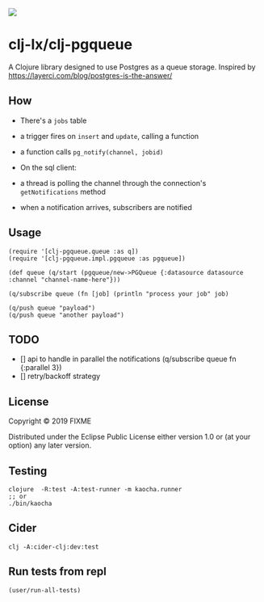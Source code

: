 ![](https://github.com/clj-lx/clj-pgqueue/workflows/Clojure%20CI/badge.svg)
# clj-lx/clj-pgqueue

A Clojure library designed to use Postgres as a queue storage.
Inspired by https://layerci.com/blog/postgres-is-the-answer/

## How

- There's a `jobs` table
 - a trigger fires on `insert` and `update`, calling a function
 - a function calls `pg_notify(channel, jobid)`
 
- On the sql client:
 - a thread is polling the channel through the connection's `getNotifications` method
 - when a notification arrives, subscribers are notified

## Usage

	(require '[clj-pgqueue.queue :as q])
	(require '[clj-pgqueue.impl.pgqueue :as pgqueue])
	
	(def queue (q/start (pgqueue/new->PGQueue {:datasource datasource :channel "channel-name-here"}))
	
	(q/subscribe queue (fn [job] (println "process your job" job)
	
	(q/push queue "payload")
	(q/push queue "another payload")
	
## TODO
  - [] api to handle in parallel the notifications (q/subscribe queue fn {:parallel 3})
  - [] retry/backoff strategy
		
## License

Copyright © 2019 FIXME

Distributed under the Eclipse Public License either version 1.0 or (at
your option) any later version.


## Testing

	clojure  -R:test -A:test-runner -m kaocha.runner
    ;; or
    ./bin/kaocha



## Cider

	clj -A:cider-clj:dev:test
    
    
## Run tests from repl

    (user/run-all-tests)
